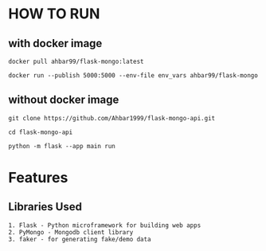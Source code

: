 # HOW TO RUN #
## with docker image ##
	docker pull ahbar99/flask-mongo:latest
	
	docker run --publish 5000:5000 --env-file env_vars ahbar99/flask-mongo

## without docker image ##
	git clone https://github.com/Ahbar1999/flask-mongo-api.git

	cd flask-mongo-api

	python -m flask --app main run

# Features #
## Libraries Used ##
	1. Flask - Python microframework for building web apps
	2. PyMongo - Mongodb client library
	3. faker - for generating fake/demo data
